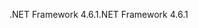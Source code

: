 <span data-ttu-id="df6d9-101">.NET Framework 4.6.1</span><span class="sxs-lookup"><span data-stu-id="df6d9-101">.NET Framework 4.6.1</span></span>
